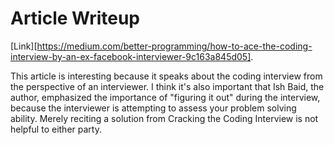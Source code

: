 Article Writeup
===============

[Link][https://medium.com/better-programming/how-to-ace-the-coding-interview-by-an-ex-facebook-interviewer-9c163a845d05].

This article is interesting because it speaks about the coding interview from the perspective of an interviewer. I think it's
also important that Ish Baid, the author, emphasized the importance of "figuring it out" during the interview, because the
interviewer is attempting to assess your problem solving ability. Merely reciting a solution from Cracking the Coding Interview
is not helpful to either party.